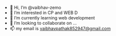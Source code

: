 - 👋 Hi, I’m @vaibhav-zemo
- 👀 I’m interested in CP and WEB D
- 🌱 I’m currently learning web development
- 💞️ I’m looking to collaborate on ...
- 📫 my email is vaibhavpathak852947@gmail.com

<!---
vaibhav-zemo/vaibhav-zemo is a ✨ special ✨ repository because its `README.md` (this file) appears on your GitHub profile.
You can click the Preview link to take a look at your changes.
--->
